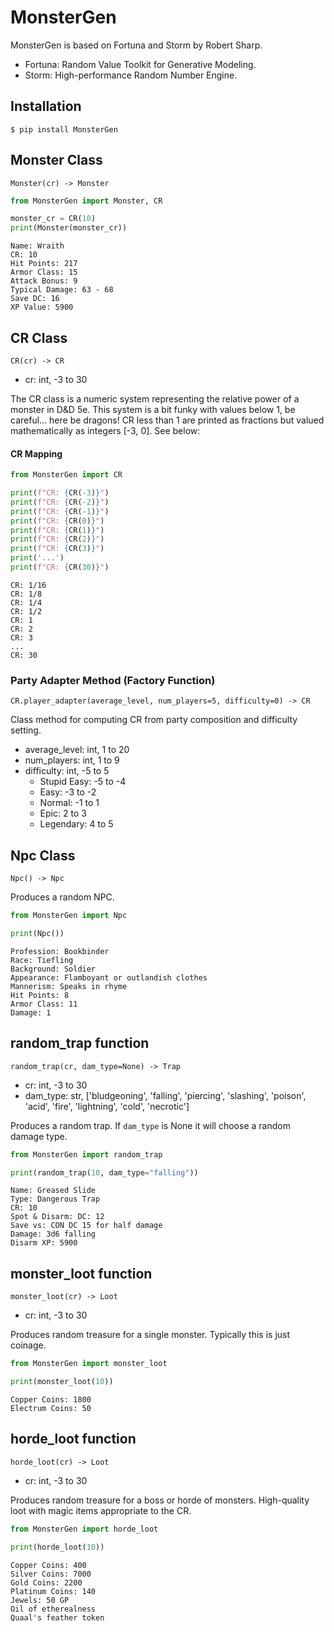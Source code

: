 # MonsterGen

MonsterGen is based on Fortuna and Storm by Robert Sharp.
- Fortuna: Random Value Toolkit for Generative Modeling.
- Storm: High-performance Random Number Engine.


## Installation
```shell script
$ pip install MonsterGen
```

## Monster Class
`Monster(cr) -> Monster`

```python
from MonsterGen import Monster, CR

monster_cr = CR(10)
print(Monster(monster_cr))
```

```
Name: Wraith
CR: 10
Hit Points: 217
Armor Class: 15
Attack Bonus: 9
Typical Damage: 63 - 68
Save DC: 16
XP Value: 5900
```

## CR Class
`CR(cr) -> CR`
- cr: int, -3 to 30

The CR class is a numeric system representing the relative power of a monster in D&D 5e.
This system is a bit funky with values below 1, be careful... here be dragons!
CR less than 1 are printed as fractions but valued mathematically as integers [-3, 0]. See below:

#### CR Mapping

```python
from MonsterGen import CR

print(f"CR: {CR(-3)}")
print(f"CR: {CR(-2)}")
print(f"CR: {CR(-1)}")
print(f"CR: {CR(0)}")
print(f"CR: {CR(1)}")
print(f"CR: {CR(2)}")
print(f"CR: {CR(3)}")
print('...')
print(f"CR: {CR(30)}")
```

```
CR: 1/16
CR: 1/8
CR: 1/4
CR: 1/2
CR: 1
CR: 2
CR: 3
...
CR: 30
```

### Party Adapter Method (Factory Function)
`CR.player_adapter(average_level, num_players=5, difficulty=0) -> CR`

Class method for computing CR from party composition and difficulty setting.
- average_level: int, 1 to 20
- num_players: int, 1 to 9
- difficulty: int, -5 to 5 
    - Stupid Easy: -5 to -4
    - Easy: -3 to -2
    - Normal: -1 to 1
    - Epic: 2 to 3
    - Legendary: 4 to 5

## Npc Class
`Npc() -> Npc`

Produces a random NPC.

```python
from MonsterGen import Npc

print(Npc())
```

```
Profession: Bookbinder
Race: Tiefling
Background: Soldier
Appearance: Flamboyant or outlandish clothes
Mannerism: Speaks in rhyme
Hit Points: 8
Armor Class: 11
Damage: 1
```

## random_trap function
`random_trap(cr, dam_type=None) -> Trap`
- cr: int, -3 to 30
- dam_type: str, ['bludgeoning', 'falling', 'piercing', 'slashing', 'poison', 'acid', 'fire', 'lightning', 'cold', 'necrotic']

Produces a random trap. If `dam_type` is None it will choose a random damage type.

```python
from MonsterGen import random_trap

print(random_trap(10, dam_type="falling"))
```

```
Name: Greased Slide
Type: Dangerous Trap
CR: 10
Spot & Disarm: DC: 12
Save vs: CON DC 15 for half damage
Damage: 3d6 falling
Disarm XP: 5900
```

## monster_loot function
`monster_loot(cr) -> Loot`
- cr: int, -3 to 30

Produces random treasure for a single monster. Typically this is just coinage.
```python
from MonsterGen import monster_loot

print(monster_loot(10))
```

```
Copper Coins: 1800
Electrum Coins: 50
```

## horde_loot function
`horde_loot(cr) -> Loot`
- cr: int, -3 to 30

Produces random treasure for a boss or horde of monsters. High-quality loot with magic items appropriate to the CR.

```python
from MonsterGen import horde_loot

print(horde_loot(10))
```

```
Copper Coins: 400
Silver Coins: 7000
Gold Coins: 2200
Platinum Coins: 140
Jewels: 50 GP
Oil of etherealness
Quaal's feather token
```
